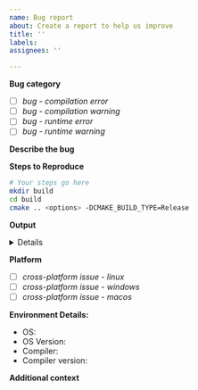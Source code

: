 ```yaml
---
name: Bug report
about: Create a report to help us improve
title: ''
labels: 
assignees: ''

---
```


**Bug category**
<!-- Mark the bug category with an x-->
- [ ] *bug - compilation error*
- [ ] *bug - compilation warning*
- [ ] *bug - runtime error*
- [ ] *bug - runtime warning*

**Describe the bug**

**Steps to Reproduce**

```bash
# Your steps go here
mkdir build
cd build
cmake .. <options> -DCMAKE_BUILD_TYPE=Release
```

**Output**

<details>
 
```console
# The output you got
```
</details>

**Platform**
<!-- Mark your platform with an x-->
- [ ] *cross-platform issue - linux*
- [ ] *cross-platform issue - windows*
- [ ] *cross-platform issue - macos*

**Environment Details:**
 - OS: 
 - OS Version: 
 - Compiler:
 - Compiler version:

**Additional context**
<!--optional-->
